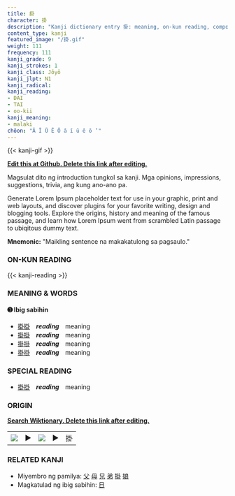 ```yaml
---
title: 掛
character: 掛
description: "Kanji dictionary entry 掛: meaning, on-kun reading, compounds, origin, related kanji"
content_type: kanji
featured_image: "/掛.gif"
weight: 111
frequency: 111
kanji_grade: 9
kanji_strokes: 1
kanji_class: Jōyō
kanji_jlpt: N1
kanji_radical: 
kanji_reading: 
- DAI
- TAI
- oo-kii
kanji_meaning:
- malaki
chōon: "Ā Ī Ū Ē Ō ā ī ū ē ō ’"
---
```

[//]: # (Don't edit the line below. Kanji animated GIF code is automatically generated.)
{{< kanji-gif >}}

[//]: # (Edit below this line.)

**[Edit this at Github. Delete this link after editing.](https://github.com/tim0g/tim/tree/main/content/kanji/掛/index.md)**

Magsulat dito ng introduction tungkol sa kanji. Mga opinions, impressions, suggestions, trivia, ang kung ano-ano pa.

Generate Lorem Ipsum placeholder text for use in your graphic, print and web layouts, and discover plugins for your favorite writing, design and blogging tools. Explore the origins, history and meaning of the famous passage, and learn how Lorem Ipsum went from scrambled Latin passage to ubiqitous dummy text.
 
**Mnemonic:** "Maikling sentence na makakatulong sa pagsaulo."

### ON-KUN READING

[//]: # (Don't edit the line below. ON-KUN READING code is automatically generated.)
{{< kanji-reading >}}

### MEANING & WORDS

#### ➊ **Ibig sabihin**
  - [掛](../掛)[掛](../掛)　***reading***　meaning
  - [掛](../掛)[掛](../掛)　***reading***　meaning
  - [掛](../掛)[掛](../掛)　***reading***　meaning
  - [掛](../掛)[掛](../掛)　***reading***　meaning

### SPECIAL READING
  - [掛](../掛)[掛](../掛)　***reading***　meaning

### ORIGIN

**[Search Wiktionary. Delete this link after editing.](https://wiktionary.org/wiki/掛)**
<table class="kanji-table"><tr><td>
<img src="60px-掛-bronze.svg.png">
</td><td>▶</td><td>
<img src="60px-掛-oracle.svg.png">
</td><td>▶</td>
<td class="kanji-origin">掛</td>
</tr></table>

### RELATED KANJI
- Miyembro ng pamilya: [父](../父) [母](../母) [兄](../兄) [弟](../弟) [掛](../掛) [娘](../娘)
- Magkatulad ng ibig sabihin: [日](../日)
